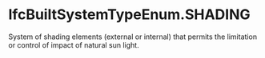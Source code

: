 IfcBuiltSystemTypeEnum.SHADING
==============================
System of shading elements (external or internal) that permits the limitation
or control of impact of natural sun light.


